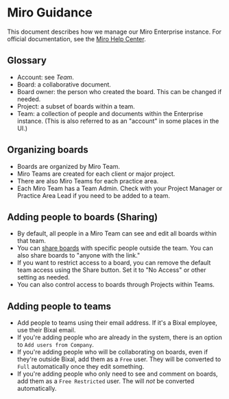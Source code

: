 # Miro Guidance

This document describes how we manage our Miro Enterprise instance. For official documentation, see the [Miro Help Center](https://help.miro.com/hc/en-us).

## Glossary
- Account: see _Team_.
- Board: a collaborative document.
- Board owner: the person who created the board. This can be changed if needed.
- Project: a subset of boards within a team.
- Team: a collection of people and documents within the Enterprise instance. (This is also referred to as an "account" in some places in the UI.)

## Organizing boards
- Boards are organized by Miro Team.
- Miro Teams are created for each client or major project.
- There are also Miro Teams for each practice area.
- Each Miro Team has a Team Admin. Check with your Project Manager or Practice Area Lead if you need to be added to a team.

## Adding people to boards (Sharing)
- By default, all people in a Miro Team can see and edit all boards within that team.
- You can [share boards](https://help.miro.com/hc/en-us/articles/360017730813-Sharing-Boards-and-Inviting-Collaborators) with specific people outside the team. You can also share boards to "anyone with the link."
- If you want to restrict access to a board, you can remove the default team access using the Share button. Set it to "No Access" or other setting as needed.
- You can also control access to boards through Projects within Teams.

## Adding people to teams
- Add people to teams using their email address. If it's a Bixal employee, use their Bixal email.
- If you're adding people who are already in the system, there is an option to `Add users from Company`.
- If you're adding people who will be collaborating on boards, even if they're outside Bixal, add them as a `Free` user. They will be converted to `Full` automatically once they edit something.
- If you're adding people who only need to see and comment on boards, add them as a `Free Restricted` user. The will _not_ be converted automatically.
